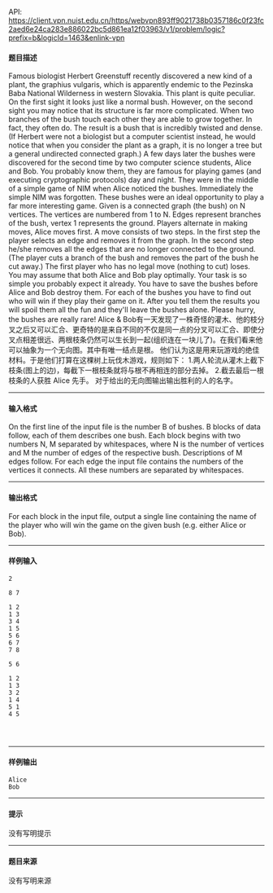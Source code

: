 API: https://client.vpn.nuist.edu.cn/https/webvpn893ff9021738b0357186c0f23fc2aed6e24ca283e886022bc5d861ea12f03963/v1/problem/logic?prefix=b&logicId=1463&enlink-vpn

#### 题目描述

Famous biologist Herbert Greenstuff recently discovered a new kind of a plant, the graphius vulgaris, which is apparently endemic to the Pezinska Baba National Wilderness in western Slovakia. This plant is quite peculiar. On the first sight it looks just like a normal bush. However, on the second sight you may notice that its structure is far more complicated. When two branches of the bush touch each other they are able to grow together. In fact, they often do. The result is a bush that is incredibly twisted and dense. (If Herbert were not a biologist but a computer scientist instead, he would notice that when you consider the plant as a graph, it is no longer a tree but a general undirected connected graph.) A few days later the bushes were discovered for the second time by two computer science students, Alice and Bob. You probably know them, they are famous for playing games (and executing cryptographic protocols) day and night. They were in the middle of a simple game of NIM when Alice noticed the bushes. Immediately the simple NIM was forgotten. These bushes were an ideal opportunity to play a far more interesting game. Given is a connected graph (the bush) on N vertices. The vertices are numbered from 1 to N. Edges represent branches of the bush, vertex 1 represents the ground. Players alternate in making moves, Alice moves first. A move consists of two steps. In the first step the player selects an edge and removes it from the graph. In the second step he/she removes all the edges that are no longer connected to the ground. (The player cuts a branch of the bush and removes the part of the bush he cut away.) The first player who has no legal move (nothing to cut) loses. You may assume that both Alice and Bob play optimally. Your task is so simple you probably expect it already. You have to save the bushes before Alice and Bob destroy them. For each of the bushes you have to find out who will win if they play their game on it. After you tell them the results you will spoil them all the fun and they'll leave the bushes alone. Please hurry, the bushes are really rare! Alice & Bob有一天发现了一株奇怪的灌木、他的枝分叉之后又可以汇合、更奇特的是来自不同的不仅是同一点的分叉可以汇合、即使分叉点相差很远、两根枝条仍然可以生长到一起(组织连在一块儿了)。在我们看来他可以抽象为一个无向图。其中有唯一结点是根。 他们认为这是用来玩游戏的绝佳材料。于是他们打算在这棵树上玩伐木游戏，规则如下： 1.两人轮流从灌木上截下枝条(图上的边)，每截下一根枝条就将与根不再相连的部分去掉。 2.截去最后一根枝条的人获胜 Alice 先手。 对于给出的无向图输出输出胜利的人的名字。

---

#### 输入格式

On the first line of the input file is the number B of bushes. B blocks of data follow, each of them describes one bush. Each block begins with two numbers N, M separated by whitespaces, where N is the number of vertices and M the number of edges of the respective bush. Descriptions of M edges follow. For each edge the input file contains the numbers of the vertices it connects. All these numbers are separated by whitespaces.

---

#### 输出格式

For each block in the input file, output a single line containing the name of the player who will win the game on the given bush (e.g. either Alice or Bob).

---

#### 样例输入
```
2
  
8 7

1 2
1 3
3 4
1 5
5 6
6 7
7 8

5 6

1 2
1 3
3 2
1 4
5 1
4 5




```

---

#### 样例输出
```
Alice
Bob

```

---

#### 提示

没有写明提示

---

#### 题目来源

没有写明来源